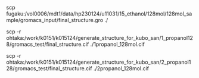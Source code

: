 scp fugaku:/vol0006/mdt1/data/hp230124/u11031/15_ethanol/128mol/128mol_sample/gromacs_input/final_structure.gro ./

scp -r ohtaka:/work/k0151/k015124/generate_structure_for_kubo_san/1_propanol128/gromacs_test/final_structure.cif ./1propanol_128mol.cif

scp -r ohtaka:/work/k0151/k015124/generate_structure_for_kubo_san/2_propanol128/gromacs_test/final_structure.cif ./2propanol_128mol.cif

